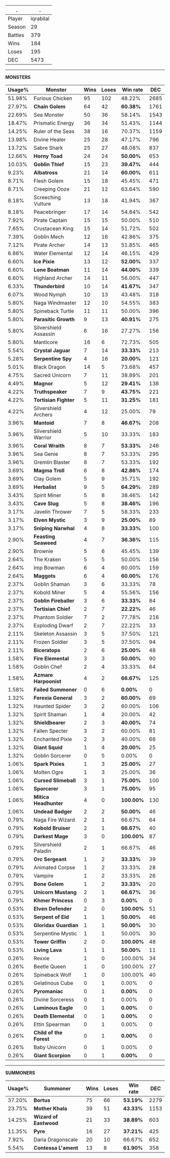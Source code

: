 .|.
|-|-
Player|iqrabilal
Season|29
Battles|379
Wins|184
Loses|195
DEC|5473

---
**MONSTERS**

Usage%|Monster|Wins|Loses|Win rate|DEC|
-|-|-|-|-|-|
51.98%|Furious Chicken|95|102|48.22%|2685|
27.97%|**Chain Golem**|64|42|**60.38%**|1761|
22.69%|Sea Monster|50|36|58.14%|1543|
18.47%|Prismatic Energy|36|34|51.43%|1144|
14.25%|Ruler of the Seas|38|16|70.37%|1159|
13.98%|Divine Healer|25|28|47.17%|796|
13.72%|Sabre Shark|25|27|48.08%|837|
12.66%|**Horny Toad**|24|24|**50.00%**|653|
10.03%|**Goblin Thief**|15|23|**39.47%**|444|
9.23%|**Albatross**|21|14|**60.00%**|611|
8.71%|Flesh Golem|15|18|45.45%|471|
8.71%|Creeping Ooze|21|12|63.64%|590|
8.18%|Screeching Vulture|13|18|41.94%|367|
8.18%|Peacebringer|17|14|54.84%|542|
7.92%|Pirate Captain|15|15|50.00%|510|
7.65%|Crustacean King|15|14|51.72%|502|
7.39%|Goblin Mech|12|16|42.86%|375|
7.12%|Pirate Archer|14|13|51.85%|465|
6.86%|Water Elemental|12|14|46.15%|429|
6.60%|**Ice Pixie**|13|12|**52.00%**|337|
6.60%|**Lone Boatman**|11|14|**44.00%**|339|
6.60%|Highland Archer|14|11|56.00%|447|
6.33%|**Thunderbird**|10|14|**41.67%**|347|
6.07%|Wood Nymph|10|13|43.48%|318|
5.80%|Naga Windmaster|12|10|54.55%|383|
5.80%|Spineback Turtle|11|11|50.00%|396|
5.80%|**Parasitic Growth**|9|13|**40.91%**|275|
5.80%|Silvershield Assassin|6|16|27.27%|156|
5.80%|Manticore|16|6|72.73%|505|
5.54%|**Crystal Jaguar**|7|14|**33.33%**|213|
5.28%|**Serpentine Spy**|4|16|**20.00%**|121|
5.01%|Black Dragon|14|5|73.68%|457|
4.75%|Sacred Unicorn|7|11|38.89%|201|
4.49%|**Magnor**|5|12|**29.41%**|138|
4.22%|**Truthspeaker**|7|9|**43.75%**|221|
4.22%|**Tortisian Fighter**|5|11|**31.25%**|181|
4.22%|Silvershield Archers|4|12|25.00%|79|
3.96%|**Mantoid**|7|8|**46.67%**|208|
3.96%|Silvershield Warrior|5|10|33.33%|183|
3.96%|**Coral Wraith**|8|7|**53.33%**|246|
3.96%|Sea Genie|8|7|53.33%|295|
3.96%|Gremlin Blaster|8|7|53.33%|192|
3.69%|**Magma Troll**|6|8|**42.86%**|174|
3.69%|Clay Golem|5|9|35.71%|192|
3.69%|**Herbalist**|9|5|**64.29%**|289|
3.43%|Spirit Miner|5|8|38.46%|142|
3.43%|**Cave Slug**|5|8|**38.46%**|196|
3.17%|Javelin Thrower|7|5|58.33%|233|
3.17%|**Elven Mystic**|3|9|**25.00%**|89|
3.17%|**Sniping Narwhal**|4|8|**33.33%**|100|
2.90%|**Feasting Seaweed**|4|7|**36.36%**|115|
2.90%|Brownie|5|6|45.45%|139|
2.64%|The Kraken|5|5|50.00%|156|
2.64%|Imp Bowman|6|4|60.00%|159|
2.64%|**Maggots**|6|4|**60.00%**|176|
2.37%|Goblin Shaman|3|6|33.33%|78|
2.37%|Kobold Miner|5|4|55.56%|156|
2.37%|**Goblin Fireballer**|3|6|**33.33%**|84|
2.37%|**Tortisian Chief**|2|7|**22.22%**|46|
2.37%|Phantom Soldier|7|2|77.78%|216|
2.37%|Exploding Dwarf|2|7|22.22%|33|
2.11%|Skeleton Assassin|3|5|37.50%|121|
2.11%|Frozen Soldier|3|5|37.50%|94|
2.11%|**Biceratops**|2|6|**25.00%**|48|
1.58%|**Fire Elemental**|3|3|**50.00%**|90|
1.58%|Goblin Chef|2|4|33.33%|64|
1.58%|**Azmare Harpoonist**|4|2|**66.67%**|125|
1.58%|**Failed Summoner**|0|6|**0.00%**|0|
1.32%|**Ferexia General**|3|2|**60.00%**|69|
1.32%|Haunted Spider|3|2|60.00%|106|
1.32%|Spirit Shaman|1|4|20.00%|42|
1.32%|**Shieldbearer**|2|3|**40.00%**|74|
1.32%|Fallen Specter|3|2|60.00%|81|
1.32%|Enchanted Pixie|2|3|40.00%|66|
1.32%|**Giant Squid**|1|4|**20.00%**|25|
1.32%|Goblin Sorcerer|0|5|0.00%|0|
1.06%|**Spark Pixies**|1|3|**25.00%**|27|
1.06%|Molten Ogre|1|3|25.00%|36|
1.06%|**Cursed Slimeball**|3|1|**75.00%**|100|
1.06%|**Sporcerer**|3|1|**75.00%**|95|
1.06%|**Mitica Headhunter**|4|0|**100.00%**|130|
1.06%|**Undead Badger**|2|2|**50.00%**|46|
0.79%|Naga Fire Wizard|2|1|66.67%|64|
0.79%|**Kobold Bruiser**|2|1|**66.67%**|40|
0.79%|**Darkest Mage**|3|0|**100.00%**|87|
0.79%|Silvershield Paladin|2|1|66.67%|46|
0.79%|**Orc Sergeant**|1|2|**33.33%**|39|
0.79%|Animated Corpse|1|2|33.33%|28|
0.79%|Vampire|1|2|33.33%|26|
0.79%|**Bone Golem**|1|2|**33.33%**|20|
0.79%|**Unicorn Mustang**|2|1|**66.67%**|36|
0.79%|**Khmer Princess**|0|3|**0.00%**|0|
0.53%|**Elven Defender**|2|0|**100.00%**|51|
0.53%|**Serpent of Eld**|1|1|**50.00%**|46|
0.53%|**Gloridax Guardian**|1|1|**50.00%**|30|
0.53%|Serpentine Mystic|1|1|50.00%|30|
0.53%|**Tower Griffin**|2|0|**100.00%**|48|
0.53%|**Living Lava**|1|1|**50.00%**|11|
0.26%|Rexxie|1|0|100.00%|34|
0.26%|Beetle Queen|1|0|100.00%|27|
0.26%|Spineback Wolf|1|0|100.00%|40|
0.26%|Gelatinous Cube|0|1|0.00%|0|
0.26%|**Pyromaniac**|0|1|**0.00%**|0|
0.26%|Divine Sorceress|0|1|0.00%|0|
0.26%|**Luminous Eagle**|0|1|**0.00%**|0|
0.26%|**Death Elemental**|0|1|**0.00%**|0|
0.26%|Ettin Spearman|0|1|0.00%|0|
0.26%|**Child of the Forest**|0|1|**0.00%**|0|
0.26%|Baby Unicorn|0|1|0.00%|0|
0.26%|**Giant Scorpion**|0|1|**0.00%**|0|

---
**SUMMONERS**

Usage%|Summoner|Wins|Loses|Win rate|DEC|
-|-|-|-|-|-|
37.20%|**Bortus**|75|66|**53.19%**|2279|
23.75%|**Mother Khala**|39|51|**43.33%**|1153|
14.25%|**Wizard of Eastwood**|21|33|**38.89%**|603|
11.35%|**Pyre**|16|27|**37.21%**|425|
7.92%|Daria Dragonscale|20|10|66.67%|652|
5.54%|**Contessa L'ament**|13|8|**61.90%**|358|
